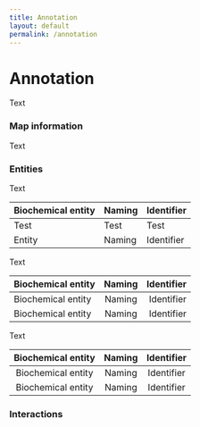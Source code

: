 ```yaml
---
title: Annotation
layout: default
permalink: /annotation
---
```


# Annotation

Text

### Map information

Text

### Entities

Text

| Biochemical entity | Naming | Identifier |
|--------------------|------|-----------|
| Test | Test | Test |
| Entity | Naming | Identifier |

Text

| Biochemical entity | Naming | Identifier |
|--------------------|:------:|-----------:|
| Biochemical entity | Naming | Identifier |
| Biochemical entity | Naming | Identifier |

Text

| Biochemical entity | Naming | Identifier |
|:--------------------:|:------:|:-----------:|
| Biochemical entity | Naming | Identifier |
| Biochemical entity | Naming | Identifier |


### Interactions
